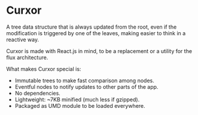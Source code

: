 # Curxor

A tree data structure that is always updated from the root, even if the modification is triggered by one of the leaves, making easier to think in a reactive way.

Curxor is made with React.js in mind, to be a replacement or a utility for the flux architecture. 

What makes Curxor special is:

* Immutable trees to make fast comparison among nodes.
* Eventful nodes to notify updates to other parts of the app.
* No dependencies.
* Lightweight: ~7KB minified (much less if gzipped).
* Packaged as UMD module to be loaded everywhere.





